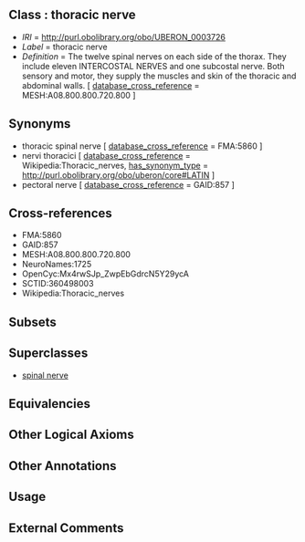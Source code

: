 
## Class : thoracic nerve

 * *IRI* = http://purl.obolibrary.org/obo/UBERON_0003726
 * *Label* = thoracic nerve
 * *Definition* = The twelve spinal nerves on each side of the thorax. They include eleven INTERCOSTAL NERVES and one subcostal nerve. Both sensory and motor, they supply the muscles and skin of the thoracic and abdominal walls. [ [database_cross_reference](../../ef/oboInOwl#hasDbXref.md) = MESH:A08.800.800.720.800 ]

## Synonyms

 * thoracic spinal nerve [ [database_cross_reference](../../ef/oboInOwl#hasDbXref.md) = FMA:5860 ]
 * nervi thoracici [ [database_cross_reference](../../ef/oboInOwl#hasDbXref.md) = Wikipedia:Thoracic_nerves, [has_synonym_type](../../pe/oboInOwl#hasSynonymType.md) = http://purl.obolibrary.org/obo/uberon/core#LATIN ]
 * pectoral nerve [ [database_cross_reference](../../ef/oboInOwl#hasDbXref.md) = GAID:857 ]

## Cross-references

 * FMA:5860
 * GAID:857
 * MESH:A08.800.800.720.800
 * NeuroNames:1725
 * OpenCyc:Mx4rwSJp_ZwpEbGdrcN5Y29ycA
 * SCTID:360498003
 * Wikipedia:Thoracic_nerves

## Subsets


## Superclasses

 * [spinal nerve](../../UBERON/80/UBERON_0001780.md)

## Equivalencies


## Other Logical Axioms


## Other Annotations


## Usage


## External Comments


